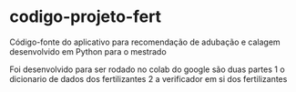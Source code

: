 # codigo-projeto-fert
Código-fonte do aplicativo para recomendação de adubação e calagem desenvolvido em Python para o mestrado

Foi desenvolvido para ser rodado no colab do google
são duas partes 
1 o dicionario de dados dos fertilizantes
2 a verificador em si dos fertilizantes
